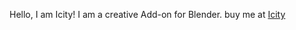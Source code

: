 Hello, I am Icity!
I am a creative Add-on for Blender.
buy me at [Icity](https://blendermarket.com/products/icity)
